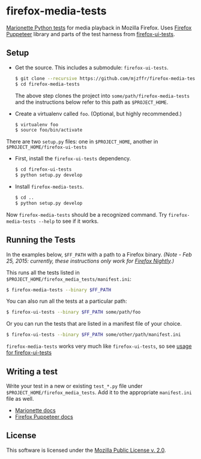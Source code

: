 firefox-media-tests
===================

[Marionette Python tests][marionette-python-tests] for media playback in Mozilla Firefox. Uses [Firefox Puppeteer][ff-puppeteer-docs] library and parts of the test harness from [firefox-ui-tests][firefox_ui_tests].

Setup
-----

* Get the source. This includes a submodule: `firefox-ui-tests`.

   ```sh
   $ git clone --recursive https://github.com/mjzffr/firefox-media-tests.git
   $ cd firefox-media-tests
   ```

   The above step clones the project into `some/path/firefox-media-tests` and the instructions below refer to this path as `$PROJECT_HOME`.

* Create a virtualenv called `foo`. (Optional, but highly recommended.)

   ```sh
   $ virtualenv foo
   $ source foo/bin/activate
   ```

There are two `setup.py` files: one in `$PROJECT_HOME`, another 
in `$PROJECT_HOME/firefox-ui-tests`

* First, install the `firefox-ui-tests` dependency. 

   ```sh
   $ cd firefox-ui-tests
   $ python setup.py develop
   ```

* Install `firefox-media-tests`. 

   ```sh
   $ cd ..
   $ python setup.py develop
   ```

Now `firefox-media-tests` should be a recognized command. Try `firefox-media-tests --help` to see if it works.


Running the Tests
-----------------
In the examples below, `$FF_PATH` with a path to a Firefox binary. _(Note - Feb 25, 2015: currently, these instructions only work for [Firefox Nightly][ff-nightly].)_

This runs all the tests listed in `$PROJECT_HOME/firefox_media_tests/manifest.ini`:

   ```sh
   $ firefox-media-tests --binary $FF_PATH
   ```

You can also run all the tests at a particular path:

   ```sh
   $ firefox-ui-tests --binary $FF_PATH some/path/foo
   ```

Or you can run the tests that are listed in a manifest file of your choice.

   ```sh
   $ firefox-ui-tests --binary $FF_PATH some/other/path/manifest.ini
   ```

`firefox-media-tests` works very much like `firefox-ui-tests`, so see [usage for firefox-ui-tests](https://github.com/mjzffr/firefox-ui-tests#usage)

Writing a test
--------------
Write your test in a new or existing `test_*.py` file under `$PROJECT_HOME/firefox_media_tests`. Add it to the appropriate `manifest.ini` file as well.

* [Marionette docs][marionette-docs]
* [Firefox Puppeteer docs][ff-puppeteer-docs]


License
-------
This software is licensed under the [Mozilla Public License v. 2.0](http://mozilla.org/MPL/2.0/).

[marionette-python-tests]: https://developer.mozilla.org/en-US/docs/Mozilla/QA/Marionette/Marionette_Python_Tests
[firefox_ui_tests]: https://github.com/mozilla/firefox-ui-tests
[ff-puppeteer-docs]: http://firefox-puppeteer.readthedocs.org/en/latest/
[marionette-docs]: http://marionette-client.readthedocs.org/en/latest/reference.html 
[ff-nightly]:https://nightly.mozilla.org/
